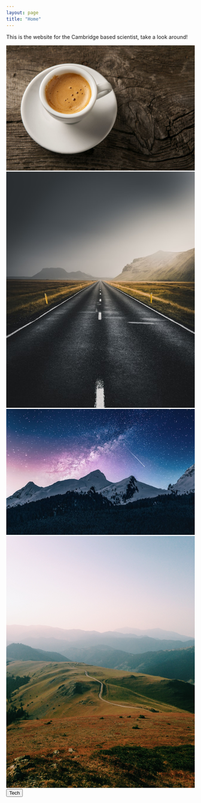 ```yaml
---
layout: page
title: "Home"
---
```


<!-- this is at the bottom so that the scoping on the track works -->
<script defer src="scripts/home.js"></script>
<link href="styles/style.css" rel="stylesheet" />

This is the website for the Cambridge based scientist, take a look around!

<div id="image-track" data-mouse-down-at="0" data-prev-percentage="0" data-percentage="0">
<img class="image" id="left" src="images/download_1.jpg" draggable=False>
<img class="image" id="mid1" src="images/download_2.jpg" draggable=False>
<img class="image" id="mid2" src="images/download_3.jpg" draggable=False>
<img class="image" id="right" src="images/download_4.jpg" draggable=False>
</div>


<div id="bottom-bar">
<button id="tech-button" type="button" onclick="myFunction()">Tech</button>
<p id="demo"></p>
</div>